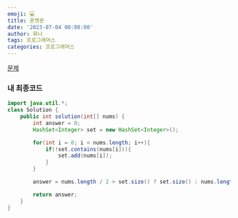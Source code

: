 ```yaml
---
emoji: 💻
title: 폰켓몬
date: '2023-07-04 00:00:00'
author: 화나
tags: 프로그래머스
categories: 프로그래머스
---
```


[문제](https://school.programmers.co.kr/learn/courses/30/lessons/1845)

### 내 최종코드

```java
import java.util.*;
class Solution {
    public int solution(int[] nums) {
        int answer = 0;
        HashSet<Integer> set = new HashSet<Integer>();

        for(int i = 0; i < nums.length; i++){
            if(!set.contains(nums[i])){
                set.add(nums[i]);
            }
        }

        answer = nums.length / 2 > set.size() ? set.size() : nums.length / 2;

        return answer;
    }
}
```

```toc

```
